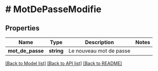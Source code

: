 # # MotDePasseModifie

## Properties

Name | Type | Description | Notes
------------ | ------------- | ------------- | -------------
**mot_de_passe** | **string** | Le nouveau mot de passe |

[[Back to Model list]](../../README.md#models) [[Back to API list]](../../README.md#endpoints) [[Back to README]](../../README.md)
